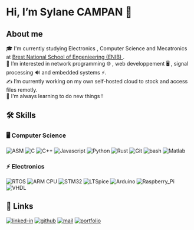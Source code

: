 # Hi, I’m Sylane CAMPAN 👋 
## About me
🎓 I'm currently studying Electronics , Computer Science and Mecatronics at [Brest National School of Engenieering (ENIB) ](https://www.enib.fr/en_enib/).  
👀 I’m interested in network programming 🌐 , web developpement 🖥️ , signal processing 🔊 and embedded systems ⚡.  
✍️ I’m currently working on my own self-hosted cloud to stock and access files remotly.  
🙌 I'm always learning to do new things !   

## 🛠️ Skills

### 🖥️ Computer Science

![ASM](https://img.shields.io/badge/ASM-007979?style=for-the-badge&logo=ASM&logoColor=white)
![C](https://img.shields.io/badge/C-007979?style=for-the-badge&logo=C&logoColor=white)
![C++](https://img.shields.io/badge/C++-007979?style=for-the-badge&logo=C++&logoColor=white)
![Javascript](https://img.shields.io/badge/Javascript-007979?style=for-the-badge&logo=Javascript&logoColor=white)
![Python](https://img.shields.io/badge/Python-007979?style=for-the-badge&logo=Python&logoColor=white)
![Rust](https://img.shields.io/badge/Rust-007979?style=for-the-badge&logo=Rust&logoColor=white)
![Git](https://img.shields.io/badge/Git-007979?style=for-the-badge&logo=Git&logoColor=white)
![bash](https://img.shields.io/badge/bash-007979?style=for-the-badge&logo=bash&logoColor=white)
![Matlab](https://img.shields.io/badge/Matlab-007979?style=for-the-badge&logo=Matlab&logoColor=white)


### ⚡ Electronics

![RTOS](https://img.shields.io/badge/RTOS-007979?style=for-the-badge&logo=RTOS&logoColor=white)
![ARM CPU](https://img.shields.io/badge/ARM_CPU-007979?style=for-the-badge&logo=ARM_CPU&logoColor=white)
![STM32](https://img.shields.io/badge/STM32-007979?style=for-the-badge&logo=STM32&logoColor=white)
![LTSpice](https://img.shields.io/badge/LTSpice-007979?style=for-the-badge&logo=LTSpice&logoColor=white)
![Arduino](https://img.shields.io/badge/Arduino-007979?style=for-the-badge&logo=Arduino&logoColor=white)
![Raspberry_Pi](https://img.shields.io/badge/Raspberry_Pi-007979?style=for-the-badge&logo=Raspberry_Pi&logoColor=white)
![VHDL](https://img.shields.io/badge/VHDL-007979?style=for-the-badge&logo=VHDL&logoColor=white)

## 🔗 Links
[![linked-in](https://img.shields.io/badge/Linked_In-0077B5?style=for-the-badge&logo=LinkedIn&logoColor=white)](https://www.linkedin.com/in/sylane-campan-6bb56a230)
[![github](https://img.shields.io/badge/GitHub-007979?style=for-the-badge&logo=GitHub&logoColor=white)](https://github.com/sylanecpn)
[![mail](https://img.shields.io/badge/mail-007979?style=for-the-badge&logo=mail&logoColor=white)](mailto:sylane.campan@gmail.com)
[![portfolio](https://img.shields.io/badge/portfolio-007979?style=for-the-badge&logo=portfolio&logoColor=white)](https://sylanecpn.github.io/)
<!---
SylaneCpn/SylaneCpn is a ✨ special ✨ repository because its `README.md` (this file) appears on your GitHub profile.
You can click the Preview link to take a look at your changes.
--->

